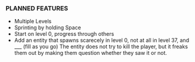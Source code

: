 ### PLANNED FEATURES

- Multiple Levels
- Sprinting by holding Space
- Start on level 0, progress through others
- Add an entity that spawns scarecely in level 0, not at all in level 37, and ___ (fill as you go)
  The entity does not try to kill the player, but it freaks them out by making them question whether they saw it or not.

